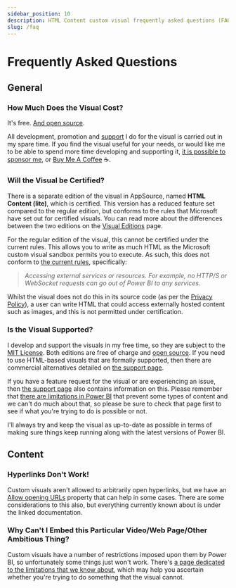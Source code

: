 ```yaml
---
sidebar_position: 10
description: HTML Content custom visual frequently asked questions (FAQ).
slug: /faq
---
```


# Frequently Asked Questions

## General

### How Much Does the Visual Cost?

It's free. [And open source](https://github.com/dm-p/powerbi-visuals-html-content).

All development, promotion and [support](./support) I do for the visual is carried out in my spare time. If you find the visual useful for your needs, or would like me to be able to spend more time developing and supporting it, [it is possible to sponsor me](https://github.com/sponsors/dm-p), or [Buy Me A Coffee](https://www.buymeacoffee.com/dmp) ☕.

### Will the Visual be Certified?

There is a separate edition of the visual in AppSource, named **HTML Content (lite)**, which is certified. This version has a reduced feature set compared to the regular edition, but conforms to the rules that Microsoft have set out for certified visuals. You can read more about the differences between the two editions on the [Visual Editions](visual-editions) page.

For the regular edition of the visual, this cannot be certified under the current rules. This allows you to write as much HTML as the Microsoft custom visual sandbox permits you to execute. As such, this does not conform to [the current rules](https://docs.microsoft.com/en-us/power-bi/developer/visuals/power-bi-custom-visuals-certified?WT.mc_id=DP-MVP-5003712#source-code-requirements), specifically:

> _Accessing external services or resources. For example, no HTTP/S or WebSocket requests can go out of Power BI to any services._

Whilst the visual does not do this in its source code (as per the [Privacy Policy](/privacy-policy)), a user can write HTML that could access externally hosted content such as images, and this is not permitted under certification.

### Is the Visual Supported?

I develop and support the visuals in my free time, so they are subject to the [MIT License](https://en.wikipedia.org/wiki/MIT_License). Both editions are free of charge and [open source](https://github.com/dm-p/powerbi-visuals-html-content). If you need to use HTML-based visuals that are formally supported, then there are commercial alternatives detailed on [the support page](support).

If you have a feature request for the visual or are experiencing an issue, then [the support page](support) also contains information on this. Please remember that [there are limitations in Power BI](limitations) that prevent some types of content and we can't do much about that, so please be sure to check that page first to see if what you're trying to do is possible or not.

I'll always try and keep the visual as up-to-date as possible in terms of making sure things keep running along with the latest versions of Power BI.

## Content

### Hyperlinks Don't Work!

Custom visuals aren't allowed to arbitrarily open hyperlinks, but we have an [Allow opening URLs](properties-content-formatting#allow-opening-urls) property that can help in some cases. There are some considerations to this also, but everything currently known about is under the linked documentation.

### Why Can't I Embed this Particular Video/Web Page/Other Ambitious Thing?

Custom visuals have a number of restrictions imposed upon them by Power BI, so unfortunately some things just won't work. There's [a page dedicated to the limitations that we know about](limitations), which may help you ascertain whether you're trying to do something that the visual cannot.
